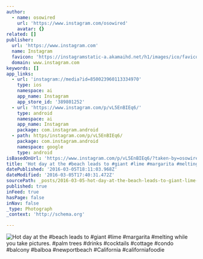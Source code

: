 ```yaml
---
author:
  - name: osowired
    url: 'https://www.instagram.com/osowired'
    avatar: {}
related: []
publisher:
  url: 'https://www.instagram.com'
  name: Instagram
  favicon: 'https://instagramstatic-a.akamaihd.net/h1/images/ico/favicon.ico/7cdab0872b15.ico'
  domain: www.instagram.com
keywords: []
app_links:
  - url: 'instagram://media?id=850023960113334970'
    type: ios
    namespace: ai
    app_name: Instagram
    app_store_id: '389801252'
  - url: 'https://www.instagram.com/p/vL5EnBIEq6/'
    type: android
    namespace: ai
    app_name: Instagram
    package: com.instagram.android
  - path: https/instagram.com/p/vL5EnBIEq6/
    package: com.instagram.android
    namespace: google
    type: android
isBasedOnUrl: 'https://www.instagram.com/p/vL5EnBIEq6/?taken-by=osowired'
title: 'Hot day at the #beach leads to #giant #lime #margarita #melting while you take pictures. #palm trees #drinks #cocktails #cottage #condo #balcony #balboa #newportbeach #California #californiafoodie'
datePublished: '2016-03-05T18:11:03.968Z'
dateModified: '2016-03-05T17:40:31.472Z'
sourcePath: _posts/2016-03-05-hot-day-at-the-beach-leads-to-giant-lime-margarita-melt.md
published: true
inFeed: true
hasPage: false
inNav: false
_type: Photograph
_context: 'http://schema.org'

---
```

![Hot day at the &num;beach leads to &num;giant &num;lime &num;margarita &num;melting while you take pictures&period; &num;palm trees &num;drinks &num;cocktails &num;cottage &num;condo &num;balcony &num;balboa &num;newportbeach &num;California &num;californiafoodie](https://scontent.cdninstagram.com/t51.2885-15/e15/10785138_339243726247723_1315631927_n.jpg?ig_cache_key=ODUwMDIzOTYwMTEzMzM0OTcw.2)